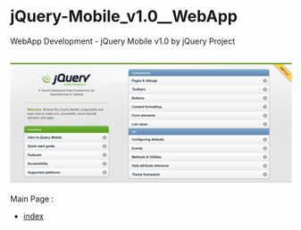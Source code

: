 # jQuery-Mobile_v1.0__WebApp

WebApp Development - jQuery Mobile v1.0 by jQuery Project<br><br>

<img src="https://github.com/RizkyKhapidsyah/jQuery-Mobile_v1.0__WebApp/blob/master/result/001.PNG"><br><br>
Main Page :<br>
- <a href="https://github.com/RizkyKhapidsyah/jQuery-Mobile_v1.0__WebApp/blob/master/demos/index.html">index</a>
